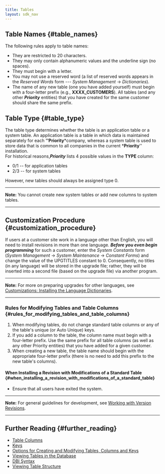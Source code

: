 ```yaml
---
title: Tables
layout: sdk_nav
---
```


## Table Names {#table_names}

The following rules apply to table names:

-   They are restricted to 20 characters.
-   They may only contain alphanumeric values and the underline sign (no
    spaces).
-   They must begin with a letter.
-   You may not use a reserved word (a list of reserved words appears in
    the *Reserved Words* form --- *System Management* → *Dictionaries*).
-   The name of any new table (one you have added yourself) must begin
    with a four-letter prefix (e.g., **XXXX_CUSTOMERS**). All tables
    (and any other ***Priority*** entities) that you have created for
    the same customer should share the same prefix.

## Table Type {#table_type}

The table type determines whether the table is an application table or a
system table. An application table is a table in which data is
maintained separately for each **\'\'Priority***company, whereas a
system table is used to store data that is common to all companies in
the current ***Priority**\'\' installation.\
For historical reasons,***Priority*** lists 4 possible values in the
**TYPE** column:

-   0/1 -- for application tables
-   2/3 -- for system tables

However, new tables should always be assigned type 0.

------------------------------------------------------------------------

**Note:** You cannot create new system tables or add new columns to
system tables.

------------------------------------------------------------------------

## Customization Procedure {#customization_procedure}

If users at a customer site work in a language other than English, you
will need to install revisions in more than one language. ***Before you
even begin programming*** for such a customer, enter the *System
Constants* form (*System Management* → *System Maintenance* → *Constant
Forms*) and change the value of the UPGTITLES constant to 0.
Consequently, no titles (in any language) will be stored in the upgrade
file; rather, they will be inserted into a second file (based on the
upgrade file) via another program.

------------------------------------------------------------------------

**Note:** For more on preparing upgrades for other languages, see
[Customizations: Installing the Language
Dictionaries](Customizations:_Installing_the_Language_Dictionaries "wikilink").

------------------------------------------------------------------------

### Rules for Modifying Tables and Table Columns {#rules_for_modifying_tables_and_table_columns}

1.  When modifying tables, do not change standard table columns or any
    of the table\'s unique (or Auto Unique) keys.
2.  If you add a column to the table, the column name must begin with a
    four-letter prefix. Use the same prefix for all table columns (as
    well as any other Priority entities) that you have added for a given
    customer.
3.  When creating a new table, the table name should begin with the
    appropriate four-letter prefix (there is no need to add this prefix
    to the new table's columns).

#### When Installing a Revision with Modifications of a Standard Table {#when_installing_a_revision_with_modifications_of_a_standard_table}

-   Ensure that all users have exited the system.

------------------------------------------------------------------------

**Note:** For general guidelines for development, see [Working with
Version
Revisions](Installing_Your_Customizations#Working_with_Version_Revisions "wikilink").

------------------------------------------------------------------------

## Further Reading {#further_reading}

-   [Table Columns](Table_Columns "wikilink")
-   [Keys](Keys "wikilink")
-   [Options for Creating and Modifying Tables, Columns and
    Keys](Options_for_Creating_and_Modifying_Tables,_Columns_and_Keys "wikilink")
-   [Viewing Tables in the
    Database](Viewing_Tables_in_the_Database "wikilink")
-   [DBI Syntax](DBI_Syntax "wikilink")
-   [Viewing Table Structure](Viewing_Table_Structure "wikilink")

